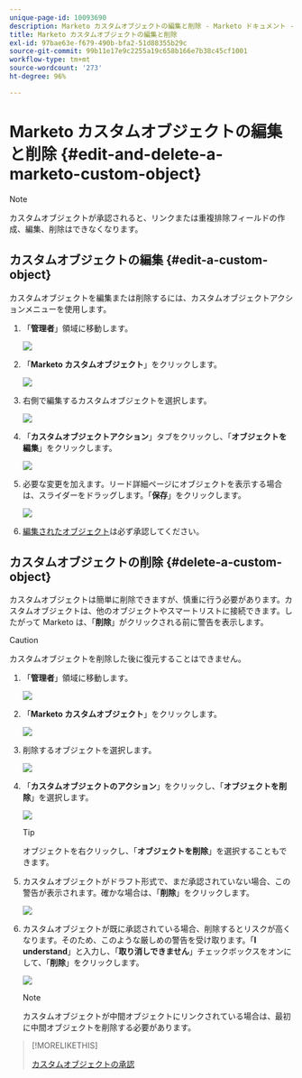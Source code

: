 ```yaml
---
unique-page-id: 10093690
description: Marketo カスタムオブジェクトの編集と削除 - Marketo ドキュメント - 製品ドキュメント
title: Marketo カスタムオブジェクトの編集と削除
exl-id: 97bae63e-f679-490b-bfa2-51d88355b29c
source-git-commit: 99b11e17e9c2255a19c658b166e7b38c45cf1001
workflow-type: tm+mt
source-wordcount: '273'
ht-degree: 96%

---
```


# Marketo カスタムオブジェクトの編集と削除 {#edit-and-delete-a-marketo-custom-object}

>[!NOTE]
>
>カスタムオブジェクトが承認されると、リンクまたは重複排除フィールドの作成、編集、削除はできなくなります。

## カスタムオブジェクトの編集 {#edit-a-custom-object}

カスタムオブジェクトを編集または削除するには、カスタムオブジェクトアクションメニューを使用します。

1. 「**管理者**」領域に移動します。

   ![](assets/edit-and-delete-a-marketo-custom-object-1.png)

1. 「**Marketo カスタムオブジェクト**」をクリックします。

   ![](assets/edit-and-delete-a-marketo-custom-object-2.png)

1. 右側で編集するカスタムオブジェクトを選択します。

   ![](assets/edit-and-delete-a-marketo-custom-object-3.png)

1. 「**カスタムオブジェクトアクション**」タブをクリックし、「**オブジェクトを編集**」をクリックします。

   ![](assets/edit-and-delete-a-marketo-custom-object-4.png)

1. 必要な変更を加えます。リード詳細ページにオブジェクトを表示する場合は、スライダーをドラッグします。「**保存**」をクリックします。

   ![](assets/edit-and-delete-a-marketo-custom-object-5.png)

1. [編集されたオブジェクト](/help/marketo/product-docs/administration/marketo-custom-objects/approve-a-custom-object.md)は必ず承認してください。

## カスタムオブジェクトの削除 {#delete-a-custom-object}

カスタムオブジェクトは簡単に削除できますが、慎重に行う必要があります。カスタムオブジェクトは、他のオブジェクトやスマートリストに接続できます。したがって Marketo は、「**削除**」がクリックされる前に警告を表示します。

>[!CAUTION]
>
>カスタムオブジェクトを削除した後に復元することはできません。

1. 「**管理者**」領域に移動します。

   ![](assets/edit-and-delete-a-marketo-custom-object-6.png)

1. 「**Marketo カスタムオブジェクト**」をクリックします。

   ![](assets/edit-and-delete-a-marketo-custom-object-7.png)

1. 削除するオブジェクトを選択します。

   ![](assets/edit-and-delete-a-marketo-custom-object-8.png)

1. 「**カスタムオブジェクトのアクション**」をクリックし、「**オブジェクトを削除**」を選択します。

   ![](assets/edit-and-delete-a-marketo-custom-object-9.png)

   >[!TIP]
   >
   >オブジェクトを右クリックし、「**オブジェクトを削除**」を選択することもできます。

1. カスタムオブジェクトがドラフト形式で、まだ承認されていない場合、この警告が表示されます。確かな場合は、「**削除**」をクリックします。

   ![](assets/edit-and-delete-a-marketo-custom-object-10.png)

1. カスタムオブジェクトが既に承認されている場合、削除するとリスクが高くなります。そのため、このような厳しめの警告を受け取ります。「**I understand**」と入力し、「**取り消しできません**」チェックボックスをオンにして、「**削除**」をクリックします。

   ![](assets/edit-and-delete-a-marketo-custom-object-11.png)

   >[!NOTE]
   >
   >カスタムオブジェクトが中間オブジェクトにリンクされている場合は、最初に中間オブジェクトを削除する必要があります。

>[!MORELIKETHIS]
>
>[カスタムオブジェクトの承認](/help/marketo/product-docs/administration/marketo-custom-objects/approve-a-custom-object.md)

